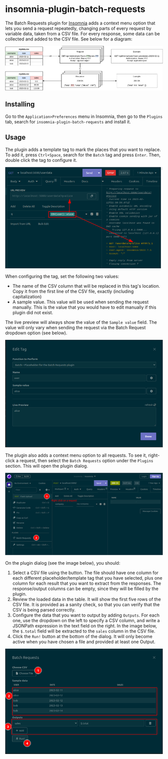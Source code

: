 # insomnia-plugin-batch-requests

The Batch Requests plugin for [Insomnia](https://insomnia.rest) adds a context menu option that lets you send a request repeatedly, changing parts of every request by variable data, taken from a CSV file. For every response, some data can be collected and added to the CSV file. See below for a diagram:

![A diagram displaying the flow of data in the plugin](images/flow.png)

## Installing

Go to the `Application>Preferences` menu in Insomnia, then go to the `Plugins` tab, search for `insomnia-plugin-batch-requests` and install it.

## Usage

The plugin adds a template tag to mark the places that you want to replace. To add it, press `Ctrl+Space`, search for the `Batch` tag and press `Enter`. Then, double click the tag to configure it.

![A screenshot showing a template tag that marks a replacement location. It specifies the CSV column that will be used and a sample value that will be sent when manually sending the request](images/templatetag.png)

When configuring the tag, set the following two values:

* The name of the CSV column that will be replaced in this tag's location. Copy it from the first line of the CSV file, exactly (including capitalization)
* A sample value. This value will be used when sending the request manually. This is the value that you would have to edit manually if this plugin did not exist.

The live preview will always show the value of the `Sample value` field. The value will only vary when sending the request via the Batch Request dropdown option (see below).

![A screenshot showing the configuration UI for the template tag. It contains form fields to configure the column name that will be accessed from the CSV file, and a sample value that will be sent when manually sending the request](images/templatetag_config.png)

The plugin also adds a context menu option to all requests. To see it, right-click a request, then select the `Batch Requests` option under the `Plugins` section. This will open the plugin dialog.

![A screenshot showing the context menu aded by the plugin. A request has been right-clicked, and the context menu contains a new "Batch Requests" option under the Plugins section](images/context_menu.png)

On the plugin dialog (see the image below), you should:

1. Select a CSV file using the button. The file should have one column for each different placeholder/template tag that you have selected, plus one column for each result that you want to extract from the responses. The response/output columns can be empty, since they will be filled by the plugin.
2. Review the loaded data in the table. It will show the first five rows of the CSV file. It is provided as a sanity check, so that you can verify that the CSV is being parsed correctly.
3. Configure the data that you want to output by adding `Outputs`. For each one, use the dropdown on the left to specify a CSV column, and write a JSONPath expression in the text field on the right. In the image below, the `$.total` field will be extracted to the `sales` column in the CSV file.
4. Click the `Run!` button at the bottom of the dialog. It will only become active when you have chosen a file and provided at least one Output.

![A screenshot showing the main plugin UI. From top to bottom, there is a button to load a file, a table showing a preview of the data, a series of fields to specify output data, and a button to run the request multiple times](images/runner_ui.png)


